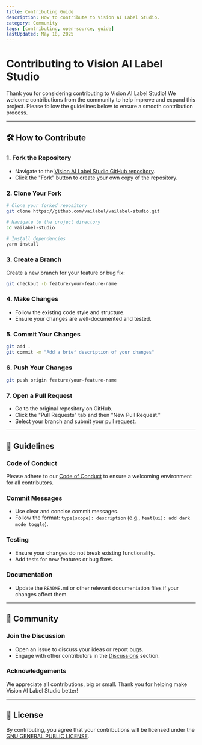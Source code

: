 ```yaml
---
title: Contributing Guide
description: How to contribute to Vision AI Label Studio.
category: Community
tags: [contributing, open-source, guide]
lastUpdated: May 18, 2025
---
```


# Contributing to Vision AI Label Studio

Thank you for considering contributing to Vision AI Label Studio! We welcome contributions from the community to help improve and expand this project. Please follow the guidelines below to ensure a smooth contribution process.

---

## 🛠️ How to Contribute

### 1. Fork the Repository

- Navigate to the [Vision AI Label Studio GitHub repository](https://github.com/vailabel/vailabel-studio).
- Click the "Fork" button to create your own copy of the repository.

### 2. Clone Your Fork

```bash
# Clone your forked repository
git clone https://github.com/vailabel/vailabel-studio.git

# Navigate to the project directory
cd vailabel-studio

# Install dependencies
yarn install
```

### 3. Create a Branch

Create a new branch for your feature or bug fix:

```bash
git checkout -b feature/your-feature-name
```

### 4. Make Changes

- Follow the existing code style and structure.
- Ensure your changes are well-documented and tested.

### 5. Commit Your Changes

```bash
git add .
git commit -m "Add a brief description of your changes"
```

### 6. Push Your Changes

```bash
git push origin feature/your-feature-name
```

### 7. Open a Pull Request

- Go to the original repository on GitHub.
- Click the "Pull Requests" tab and then "New Pull Request."
- Select your branch and submit your pull request.

---

## 📝 Guidelines

### Code of Conduct

Please adhere to our [Code of Conduct](CODE_OF_CONDUCT.md) to ensure a welcoming environment for all contributors.

### Commit Messages

- Use clear and concise commit messages.
- Follow the format: `type(scope): description` (e.g., `feat(ui): add dark mode toggle`).

### Testing

- Ensure your changes do not break existing functionality.
- Add tests for new features or bug fixes.

### Documentation

- Update the `README.md` or other relevant documentation files if your changes affect them.

---

## 🤝 Community

### Join the Discussion

- Open an issue to discuss your ideas or report bugs.
- Engage with other contributors in the [Discussions](https://github.com/vailabel/vailabel-studio/discussions) section.

### Acknowledgements

We appreciate all contributions, big or small. Thank you for helping make Vision AI Label Studio better!

---

## 📄 License

By contributing, you agree that your contributions will be licensed under the [GNU GENERAL PUBLIC LICENSE](LICENSE).
